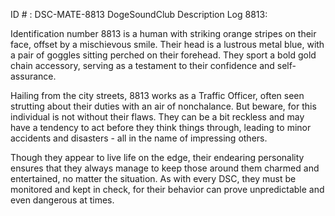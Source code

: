 ID # : DSC-MATE-8813
DogeSoundClub Description Log 8813:

Identification number 8813 is a human with striking orange stripes on their face, offset by a mischievous smile. Their head is a lustrous metal blue, with a pair of goggles sitting perched on their forehead. They sport a bold gold chain accessory, serving as a testament to their confidence and self-assurance.

Hailing from the city streets, 8813 works as a Traffic Officer, often seen strutting about their duties with an air of nonchalance. But beware, for this individual is not without their flaws. They can be a bit reckless and may have a tendency to act before they think things through, leading to minor accidents and disasters - all in the name of impressing others.

Though they appear to live life on the edge, their endearing personality ensures that they always manage to keep those around them charmed and entertained, no matter the situation. As with every DSC, they must be monitored and kept in check, for their behavior can prove unpredictable and even dangerous at times.